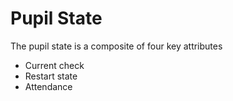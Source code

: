 # Pupil State

The pupil state is a composite of four key attributes

- Current check
- Restart state
- Attendance
